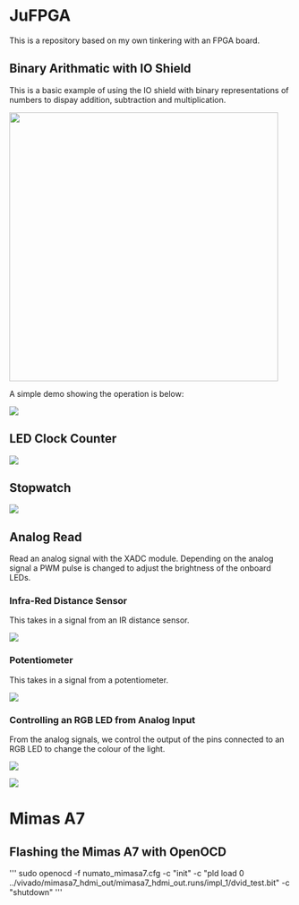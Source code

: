 # JuFPGA
This is a repository based on my own tinkering with an FPGA board.

## Binary Arithmatic with IO Shield
This is a basic example of using the IO shield with binary representations of numbers to dispay addition, subtraction and multiplication. 

<p float="center">
<img src="https://github.com/JamesUnicomb/JuFPGA/blob/master/docs/in_out_test/lucid_screenshot.png" width="480" />
</p>

A simple demo showing the operation is below:

[![](https://img.youtube.com/vi/BpOkozvImDQ/0.jpg)](https://www.youtube.com/watch?v=BpOkozvImDQ)

## LED Clock Counter

[![](https://img.youtube.com/vi/ta-bTDBFUSI/0.jpg)](https://www.youtube.com/watch?v=ta-bTDBFUSI)


## Stopwatch

[![](https://img.youtube.com/vi/0JB5V0f_EV8/0.jpg)](https://www.youtube.com/watch?v=0JB5V0f_EV8)

## Analog Read

Read an analog signal with the XADC module. Depending on the analog signal a PWM pulse is changed to adjust the brightness of the onboard LEDs.

### Infra-Red Distance Sensor

This takes in a signal from an IR distance sensor.

[![](https://img.youtube.com/vi/yXhs7y5ThxE/0.jpg)](https://www.youtube.com/watch?v=yXhs7y5ThxE)


### Potentiometer

This takes in a signal from a potentiometer. 

[![](https://img.youtube.com/vi/EgQyOCMgAjs/0.jpg)](https://www.youtube.com/watch?v=EgQyOCMgAjs)


### Controlling an RGB LED from Analog Input

From the analog signals, we control the output of the pins connected to an RGB LED to change the colour of the light. 

[![](https://img.youtube.com/vi/g2sVJFCQYy0/0.jpg)](https://www.youtube.com/watch?v=g2sVJFCQYy0)

[![](https://img.youtube.com/vi/MgEa42TiXPE/0.jpg)](https://www.youtube.com/watch?v=MgEa42TiXPE)


# Mimas A7

## Flashing the Mimas A7 with OpenOCD

'''
sudo openocd -f numato_mimasa7.cfg -c "init" -c "pld load 0 ../vivado/mimasa7_hdmi_out/mimasa7_hdmi_out.runs/impl_1/dvid_test.bit" -c "shutdown"
'''




